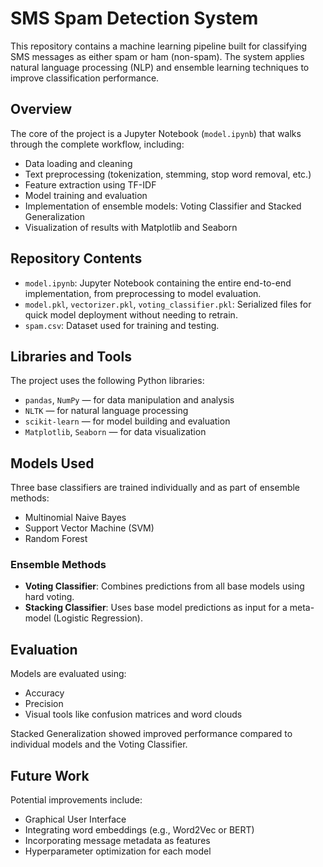 # SMS Spam Detection System

This repository contains a machine learning pipeline built for classifying SMS messages as either spam or ham (non-spam). The system applies natural language processing (NLP) and ensemble learning techniques to improve classification performance.

## Overview

The core of the project is a Jupyter Notebook (`model.ipynb`) that walks through the complete workflow, including:

- Data loading and cleaning
- Text preprocessing (tokenization, stemming, stop word removal, etc.)
- Feature extraction using TF-IDF
- Model training and evaluation
- Implementation of ensemble models: Voting Classifier and Stacked Generalization
- Visualization of results with Matplotlib and Seaborn

## Repository Contents

- `model.ipynb`: Jupyter Notebook containing the entire end-to-end implementation, from preprocessing to model evaluation.
- `model.pkl`, `vectorizer.pkl`, `voting_classifier.pkl`: Serialized files for quick model deployment without needing to retrain.
- `spam.csv`: Dataset used for training and testing.

## Libraries and Tools

The project uses the following Python libraries:

- `pandas`, `NumPy` — for data manipulation and analysis
- `NLTK` — for natural language processing
- `scikit-learn` — for model building and evaluation
- `Matplotlib`, `Seaborn` — for data visualization

## Models Used

Three base classifiers are trained individually and as part of ensemble methods:

- Multinomial Naive Bayes
- Support Vector Machine (SVM)
- Random Forest

### Ensemble Methods

- **Voting Classifier**: Combines predictions from all base models using hard voting.
- **Stacking Classifier**: Uses base model predictions as input for a meta-model (Logistic Regression).

## Evaluation

Models are evaluated using:

- Accuracy
- Precision
- Visual tools like confusion matrices and word clouds

Stacked Generalization showed improved performance compared to individual models and the Voting Classifier.

## Future Work

Potential improvements include:

- Graphical User Interface
- Integrating word embeddings (e.g., Word2Vec or BERT)
- Incorporating message metadata as features
- Hyperparameter optimization for each model

